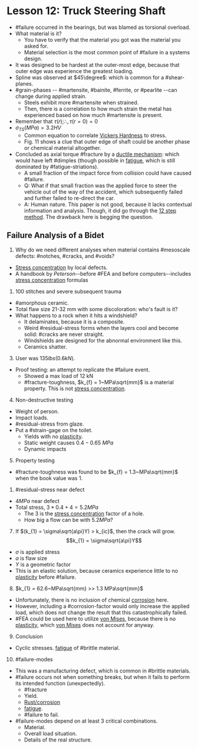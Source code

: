 # Lesson 12: Truck Steering Shaft

- #failure occurred in the bearings, but was blamed as torsional overload.
- What material is it?
  - You have to verify that the material you got was the material you asked for.
  - Material selection is the most common point of #failure in a systems design.
- It was designed to be hardest at the outer-most edge, because that outer edge was experience the greatest loading.
- Spline was observed at $45\degree$: which is common for a #shear-planes.
- #grain-phases -- #martensite, #bainite, #ferrite, or #pearlite --can change during applied strain.
  - Steels exhibit more #martensite when strained.
  - Then, there is a correlation to how much strain the metal has experienced based on how much #martensite is present.
- Remember that $\tau(r); \therefore, \tau(r=0) = 0$
- $\sigma_{TS}(MPa) = 3.2 HV$
  - Common equation to correlate [Vickers Hardness](../engr-839-001-mechanical-metallurgy/vickers-hardness.md) to stress.
  - Fig. 11 shows a clue that outer edge of shaft could be another phase or chemical material altogether.
- Concluded as axial torque #fracture by a [ductile mechanism](ductile-fracture.md): which would have left #dimples (though possible in [fatigue](fatigue.md), which is still dominated by #fatigue-striations).
  - A small fraction of the impact force from collision could have caused #failure.
  - Q: What if that small fraction was the applied force to steer the vehicle out of the way of the accident, which subsequently failed and further failed to re-direct the car.
  - A: Human nature. This paper is not good, because it lacks contextual information and analysis. Though, it did go through the [12 step method](12-steps-to-forensic-materials-engineering.md). The drawback here is begging the question.



## Failure Analysis of a Bidet
1. Why do we need different analyses when material contains #mesoscale defects: #notches, #cracks, and #voids?
- [Stress concentration](stress-concentration.md) by local defects.
- A handbook by _Peterson_--before #FEA and before computers--includes [stress concentration](stress-concentration.md) formulas
1. 100 stitches and severe subsequent trauma
- #amorphous ceramic.
- Total flaw size 21-32 mm with some discoloration: who's fault is it?
- What happens to a rock when it hits a windshield?
  - It delaminates, because it is a composite.
  - Weird #residual-stress forms when the layers cool and become solid: #cracks are never straight.
  - Windshields are designed for the abnormal environment like this.
  - Ceramics shatter.
3. User was $135 lbs (0.6 kN)$.
- Proof testing: an attempt to replicate the #failure event.
  - Showed a max load of 12 kN
  - #fracture-toughness, $k_{f} = 1~MPa\sqrt{mm}$ is a material property. This is not [stress concentration](stress-concentration.md).
4. Non-destructive testing
- Weight of person.
- Impact loads.
- #residual-stress from glaze.
- Put a #strain-gage on the toilet.
  - Yields with no [plasticity](../engr-839-001-mechanical-metallurgy/plasticity.md).
  - Static weight causes $0.4-0.65~MPa$
  - Dynamic impacts
5. Property testing
- #fracture-toughness was found to be $k_{f} = 1.3~MPa\sqrt{mm}$ when the book value was $1$.
1. #residual-stress near defect
- $4 MPa$ near defect
- Total stress, $3*0.4 + 4 = 5.2 MPa$
  - The $3$ is the [stress concentration](stress-concentration.md) factor of a hole.
  - How big a flow can be with $5.2 MPa$?
7. If $(k_{1} = \sigma\sqrt{a\pi}Y) > k_{ic}$, then the crack will grow. $$k_{1} = \sigma\sqrt{a\pi}Y$$
- $\sigma$ is applied stress
- $a$ is flaw size
- $Y$ is a geometric factor
- This is an elastic solution, because ceramics experience little to no [plasticity](../engr-839-001-mechanical-metallurgy/plasticity.md) before #failure.
8. $k_{1} = 62.6~MPa\sqrt{mm} >> 1.3 MPa\sqrt{mm}$
- Unfortunately, there is no inclusion of chemical [corrosion](../engr-839-001-mechanical-metallurgy/corrosion.md) here.
- However, including a #corrosion-factor would only increase the applied load, which does not change the result that this catastrophically failed.
- #FEA could be used here to utilize [von Mises](../engr-727-001-advanced-mechanics-of-materials/distortion-energy-theory-von-mises.md), because there is no [plasticity](../engr-839-001-mechanical-metallurgy/plasticity.md), which [von Mises](../engr-727-001-advanced-mechanics-of-materials/distortion-energy-theory-von-mises.md) does not account for anyway.
9. Conclusion
- Cyclic stresses. [fatigue](fatigue.md) of #brittle material.
10. #failure-modes
- This was a manufacturing defect, which is common in #brittle materials.
- #failure occurs not when something breaks, but when it fails to perform its intended function (unexpectedly). 
  - #fracture
  - Yield.
  - [Rust/corrosion](../engr-839-001-mechanical-metallurgy/corrosion.md)
  - [fatigue](fatigue.md).
  - #failure to fail.
- #failure-modes depend on at least 3 critical combinations.
  - Material.
  - Overall load situation.
  - Details of the real structure.
